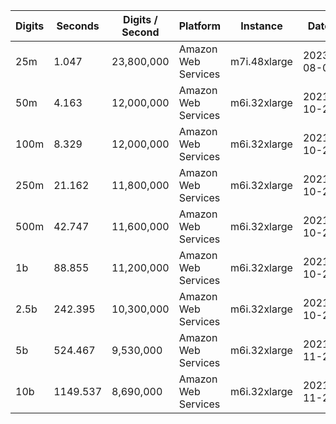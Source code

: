 | Digits | Seconds | Digits / Second | Platform | Instance | Date | Files |
| ------ | ------- | --------------- | -------- | -------- | ---- | ----- |
| 25m | 1.047 | 23,800,000 | Amazon Web Services | m7i.48xlarge | 2023-08-06 | [cfg](../Amazon%20Web%20Services/m7i.48xlarge/Gamma%28%C2%BE%29%20%5BSeries-Pi%20%28Brown%29%5D/Gamma%28%C2%BE%29%20-%2020230806-122122.cfg) [out](../Amazon%20Web%20Services/m7i.48xlarge/Gamma%28%C2%BE%29%20%5BSeries-Pi%20%28Brown%29%5D/Gamma%28%C2%BE%29%20-%2020230806-122122.out) [txt](../Amazon%20Web%20Services/m7i.48xlarge/Gamma%28%C2%BE%29%20%5BSeries-Pi%20%28Brown%29%5D/Gamma%28%C2%BE%29%20-%2020230806-122122.txt) |
| 50m | 4.163 | 12,000,000 | Amazon Web Services | m6i.32xlarge | 2021-10-29 | [cfg](../Amazon%20Web%20Services/m6i.32xlarge/Gamma%28%C2%BE%29%20%5BSeries-Pi%20%28Brown%29%5D/Gamma%28%C2%BE%29%20-%2020211029-162950.cfg) [out](../Amazon%20Web%20Services/m6i.32xlarge/Gamma%28%C2%BE%29%20%5BSeries-Pi%20%28Brown%29%5D/Gamma%28%C2%BE%29%20-%2020211029-162950.out) [txt](../Amazon%20Web%20Services/m6i.32xlarge/Gamma%28%C2%BE%29%20%5BSeries-Pi%20%28Brown%29%5D/Gamma%28%C2%BE%29%20-%2020211029-162950.txt) |
| 100m | 8.329 | 12,000,000 | Amazon Web Services | m6i.32xlarge | 2021-10-29 | [cfg](../Amazon%20Web%20Services/m6i.32xlarge/Gamma%28%C2%BE%29%20%5BSeries-Pi%20%28Brown%29%5D/Gamma%28%C2%BE%29%20-%2020211029-163027.cfg) [out](../Amazon%20Web%20Services/m6i.32xlarge/Gamma%28%C2%BE%29%20%5BSeries-Pi%20%28Brown%29%5D/Gamma%28%C2%BE%29%20-%2020211029-163027.out) [txt](../Amazon%20Web%20Services/m6i.32xlarge/Gamma%28%C2%BE%29%20%5BSeries-Pi%20%28Brown%29%5D/Gamma%28%C2%BE%29%20-%2020211029-163027.txt) |
| 250m | 21.162 | 11,800,000 | Amazon Web Services | m6i.32xlarge | 2021-10-29 | [cfg](../Amazon%20Web%20Services/m6i.32xlarge/Gamma%28%C2%BE%29%20%5BSeries-Pi%20%28Brown%29%5D/Gamma%28%C2%BE%29%20-%2020211029-163051.cfg) [out](../Amazon%20Web%20Services/m6i.32xlarge/Gamma%28%C2%BE%29%20%5BSeries-Pi%20%28Brown%29%5D/Gamma%28%C2%BE%29%20-%2020211029-163051.out) [txt](../Amazon%20Web%20Services/m6i.32xlarge/Gamma%28%C2%BE%29%20%5BSeries-Pi%20%28Brown%29%5D/Gamma%28%C2%BE%29%20-%2020211029-163051.txt) |
| 500m | 42.747 | 11,600,000 | Amazon Web Services | m6i.32xlarge | 2021-10-29 | [cfg](../Amazon%20Web%20Services/m6i.32xlarge/Gamma%28%C2%BE%29%20%5BSeries-Pi%20%28Brown%29%5D/Gamma%28%C2%BE%29%20-%2020211029-174753.cfg) [out](../Amazon%20Web%20Services/m6i.32xlarge/Gamma%28%C2%BE%29%20%5BSeries-Pi%20%28Brown%29%5D/Gamma%28%C2%BE%29%20-%2020211029-174753.out) [txt](../Amazon%20Web%20Services/m6i.32xlarge/Gamma%28%C2%BE%29%20%5BSeries-Pi%20%28Brown%29%5D/Gamma%28%C2%BE%29%20-%2020211029-174753.txt) |
| 1b | 88.855 | 11,200,000 | Amazon Web Services | m6i.32xlarge | 2021-10-29 | [cfg](../Amazon%20Web%20Services/m6i.32xlarge/Gamma%28%C2%BE%29%20%5BSeries-Pi%20%28Brown%29%5D/Gamma%28%C2%BE%29%20-%2020211029-174925.cfg) [out](../Amazon%20Web%20Services/m6i.32xlarge/Gamma%28%C2%BE%29%20%5BSeries-Pi%20%28Brown%29%5D/Gamma%28%C2%BE%29%20-%2020211029-174925.out) [txt](../Amazon%20Web%20Services/m6i.32xlarge/Gamma%28%C2%BE%29%20%5BSeries-Pi%20%28Brown%29%5D/Gamma%28%C2%BE%29%20-%2020211029-174925.txt) |
| 2.5b | 242.395 | 10,300,000 | Amazon Web Services | m6i.32xlarge | 2021-10-29 | [cfg](../Amazon%20Web%20Services/m6i.32xlarge/Gamma%28%C2%BE%29%20%5BSeries-Pi%20%28Brown%29%5D/Gamma%28%C2%BE%29%20-%2020211029-212326.cfg) [out](../Amazon%20Web%20Services/m6i.32xlarge/Gamma%28%C2%BE%29%20%5BSeries-Pi%20%28Brown%29%5D/Gamma%28%C2%BE%29%20-%2020211029-212326.out) [txt](../Amazon%20Web%20Services/m6i.32xlarge/Gamma%28%C2%BE%29%20%5BSeries-Pi%20%28Brown%29%5D/Gamma%28%C2%BE%29%20-%2020211029-212326.txt) |
| 5b | 524.467 | 9,530,000 | Amazon Web Services | m6i.32xlarge | 2021-11-28 | [cfg](../Amazon%20Web%20Services/m6i.32xlarge/Gamma%28%C2%BE%29%20%5BSeries-Pi%20%28Brown%29%5D/Gamma%28%C2%BE%29%20-%2020211128-020851.cfg) [out](../Amazon%20Web%20Services/m6i.32xlarge/Gamma%28%C2%BE%29%20%5BSeries-Pi%20%28Brown%29%5D/Gamma%28%C2%BE%29%20-%2020211128-020851.out) [txt](../Amazon%20Web%20Services/m6i.32xlarge/Gamma%28%C2%BE%29%20%5BSeries-Pi%20%28Brown%29%5D/Gamma%28%C2%BE%29%20-%2020211128-020851.txt) |
| 10b | 1149.537 | 8,690,000 | Amazon Web Services | m6i.32xlarge | 2021-11-28 | [cfg](../Amazon%20Web%20Services/m6i.32xlarge/Gamma%28%C2%BE%29%20%5BSeries-Pi%20%28Brown%29%5D/Gamma%28%C2%BE%29%20-%2020211128-175913.cfg) [out](../Amazon%20Web%20Services/m6i.32xlarge/Gamma%28%C2%BE%29%20%5BSeries-Pi%20%28Brown%29%5D/Gamma%28%C2%BE%29%20-%2020211128-175913.out) [txt](../Amazon%20Web%20Services/m6i.32xlarge/Gamma%28%C2%BE%29%20%5BSeries-Pi%20%28Brown%29%5D/Gamma%28%C2%BE%29%20-%2020211128-175913.txt) |
